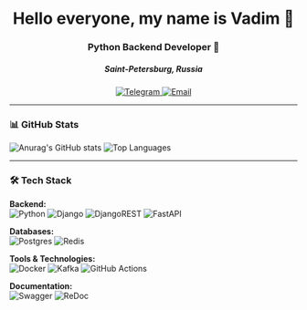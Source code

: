 <h1 align="center">Hello everyone, my name is Vadim 🦁</h1>
<h3 align="center">Python Backend Developer 🐍</h3>
<h5 align="center">Saint-Petersburg, Russia</h5>

<p align="center">
  <a href="https://t.me/mrmeshcher">
    <img src="https://img.shields.io/badge/Telegram-2CA5E0?style=for-the-badge&logo=telegram&logoColor=white" alt="Telegram">
  </a>
  <a href="mailto:painassasin@icloud.com">
    <img src="https://img.shields.io/badge/Email-D14836?style=for-the-badge&logo=gmail&logoColor=white" alt="Email">
  </a>
</p>

---

### 📊 GitHub Stats

![Anurag's GitHub stats](https://github-readme-stats.vercel.app/api?username=painassasin&show_icons=true&theme=city_lights&rank_icon=github)
![Top Languages](https://github-readme-stats.vercel.app/api/top-langs/?username=painassasin&layout=compact&theme=city_lights)

---

### 🛠 Tech Stack

**Backend:**  
![Python](https://img.shields.io/badge/Python-14354C?style=for-the-badge&logo=python&logoColor=white)
![Django](https://img.shields.io/badge/django-%23092E20.svg?style=for-the-badge&logo=django&logoColor=white)
![DjangoREST](https://img.shields.io/badge/DJANGO-REST-ff1709?style=for-the-badge&logo=django&logoColor=white&color=ff1709&labelColor=gray)
![FastAPI](https://img.shields.io/badge/FastAPI-009688?style=for-the-badge&logo=FastAPI&logoColor=white)

**Databases:**  
![Postgres](https://img.shields.io/badge/postgres-%23316192.svg?style=for-the-badge&logo=postgresql&logoColor=white)
![Redis](https://img.shields.io/badge/redis-%23DD0031.svg?&style=for-the-badge&logo=redis&logoColor=white)

**Tools & Technologies:**  
![Docker](https://img.shields.io/badge/docker-%230db7ed.svg?style=for-the-badge&logo=docker&logoColor=white)
![Kafka](https://img.shields.io/badge/kafka-%23111?style=for-the-badge&logo=apachekafka&logoColor=white)
![GitHub Actions](https://img.shields.io/badge/github%20actions-%232671E5.svg?style=for-the-badge&logo=githubactions&logoColor=white)

**Documentation:**  
![Swagger](https://img.shields.io/badge/-Swagger-%23Clojure?style=for-the-badge&logo=swagger&logoColor=white)
![ReDoc](https://img.shields.io/badge/ReDoc-lightgrey?style=for-the-badge)